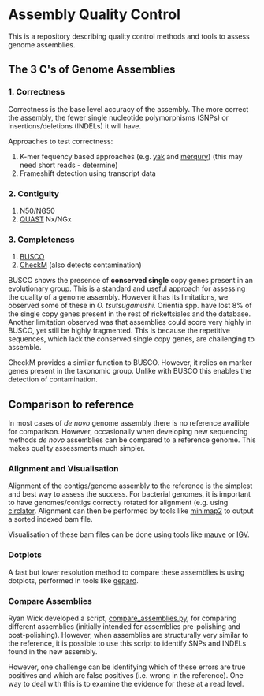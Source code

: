 # Assembly Quality Control
This is a repository describing quality control methods and tools to assess genome assemblies.

## The 3 C's of Genome Assemblies
### 1. Correctness
Correctness is the base level accuracy of the assembly. The more correct the assembly, the fewer single nucleotide polymorphisms (SNPs) or insertions/deletions (INDELs) it will have.

Approaches to test correctness:
1. K-mer fequency based approaches (e.g. [yak](https://github.com/lh3/yak) and [merqury](https://github.com/marbl/merqury)) (this may need short reads - determine)
2. Frameshift detection using transcript data

### 2. Contiguity
1. N50/NG50
2. [QUAST](https://github.com/ablab/quast) Nx/NGx

### 3. Completeness
1. [BUSCO](https://busco.ezlab.org/)
2. [CheckM](https://ecogenomics.github.io/CheckM/) (also detects contamination)

BUSCO shows the presence of **conserved single** copy genes present in an evolutionary group. This is a standard and useful approach for assessing the quality of a genome assembly. However it has its limitations, we observed some of these in *O. tsutsugamushi*. Orientia spp. have lost 8% of the single copy genes present in the rest of rickettsiales and the database. Another limitation observed was that assemblies could score very highly in BUSCO, yet still be highly fragmented. This is because the repetitive sequences, which lack the conserved single copy genes, are challenging to assemble.

CheckM provides a similar function to BUSCO. However, it relies on marker genes present in the taxonomic group. Unlike with BUSCO this enables the detection of contamination.

## Comparison to reference
In most cases of *de novo* genome assembly there is no reference availible for comparison. However, occasionally when developing new sequencing methods *de novo* assemblies can be compared to a reference genome. This makes quality assessments much simpler.

### Alignment and Visualisation
Alignment of the contigs/genome assembly to the reference is the simplest and best way to assess the success. For bacterial genomes, it is important to have genomes/contigs correctly rotated for alignment (e.g. using [circlator](https://sanger-pathogens.github.io/circlator/). Alignment can then be performed by tools like [minimap2](https://github.com/lh3/minimap2) to output a sorted indexed bam file. 

Visualisation of these bam files can be done using tools like [mauve](https://darlinglab.org/mauve/mauve.html) or [IGV](https://igv.org/).

### Dotplots
A fast but lower resolution method to compare these assemblies is using dotplots, performed in tools like [gepard](https://github.com/univieCUBE/gepard).

### Compare Assemblies
Ryan Wick developed a script, [compare_assemblies.py](https://github.com/rrwick/Perfect-bacterial-genome-tutorial/wiki/Comparing-assemblies), for comparing different assemblies (initially intended for assemblies pre-polishing and post-polishing). However, when assemblies are structurally very similar to the reference, it is possible to use this script to identify SNPs and INDELs found in the new assembly.

However, one challenge can be identifying which of these errors are true positives and which are false positives (i.e. wrong in the reference). One way to deal with this is to examine the evidence for these at a read level.


